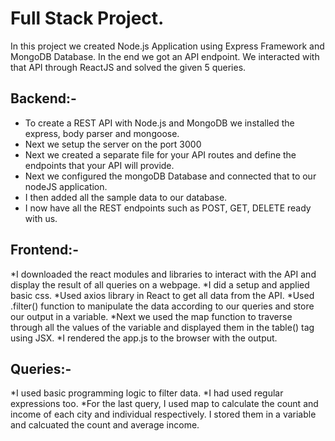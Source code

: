 # Full Stack Project.

In this project we created Node.js Application using Express Framework and MongoDB Database. In the end we got an API endpoint. We interacted with that API through ReactJS and solved the given 5 queries.

## Backend:-

* To create a REST API with Node.js and MongoDB we installed the express, body parser and mongoose. 
* Next we setup the server on the port 3000 
* Next we created a separate file for your API routes and define the endpoints that your API will provide. 
* Next we configured the mongoDB Database and connected that to our nodeJS application. 
* I then added all the sample data to our database. 
* I now have all the REST endpoints such as POST, GET, DELETE ready with us.

## Frontend:- 

*I downloaded the react modules and libraries to interact with the API and display the result of all queries on a webpage. 
*I did a setup and applied basic css. 
*Used axios library in React to get all data from the API. 
*Used .filter() function to manipulate the data according to our queries and store our output in a variable. 
*Next we used the map function to traverse through all the values of the variable and displayed them in the table() tag using JSX. 
*I rendered the app.js to the browser with the output.

## Queries:- 

*I used basic programming logic to filter data. 
*I had used regular expressions too. 
*For the last query, I used map to calculate the count and income of each city and individual respectively. I stored them in a variable and calcuated the count and average income.
